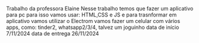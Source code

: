 Trabalho da professora Elaine
Nesse trabalho temos que fazer um aplicativo para pc
para isso vamos usar: HTML,CSS e JS e para trasnformar em aplicativo vamos utilizar o Electrom
vamos fazer um celular com vários apps, como: tinder2, whatsapp2/3/4, talvez um joguinho
data de início 7/11/2024 data de entrega 26/11/2024
